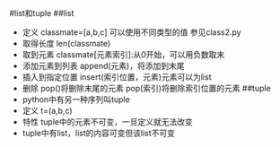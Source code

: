 #list和tuple
##list
* 定义
classmate=[a,b,c]
可以使用不同类型的值
参见class2.py
* 取得长度
len(classmate)
* 取到元素
classmate[元素索引]:从0开始，可以用负数取末
* 添加元素到列表
append(元素)，将添加到末尾
* 插入到指定位置
insert(索引位置，元素)元素可以为list
* 删除
pop()将删除末尾的元素
pop(索引)将删除索引位置的元素
##tuple
* python中有另一种序列叫tuple
* 定义
t=(a,b,c)
* 特性
tuple中的元素不可变，一旦定义就无法改变
* tuple中有list，list的内容可变但该list不可变


